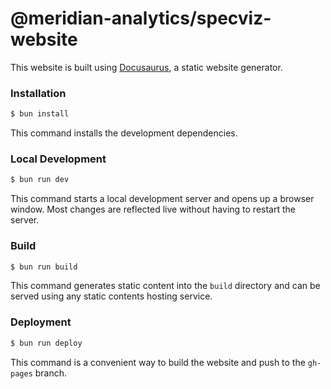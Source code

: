 # @meridian-analytics/specviz-website

This website is built using [Docusaurus](https://docusaurus.io/), a static website generator.

### Installation

```sh
$ bun install
```

This command installs the development dependencies.

### Local Development

```sh
$ bun run dev
```

This command starts a local development server and opens up a browser window. Most changes are reflected live without having to restart the server.

### Build

```sh
$ bun run build
```

This command generates static content into the `build` directory and can be served using any static contents hosting service.

### Deployment

```sh
$ bun run deploy
```

This command is a convenient way to build the website and push to the `gh-pages` branch.
